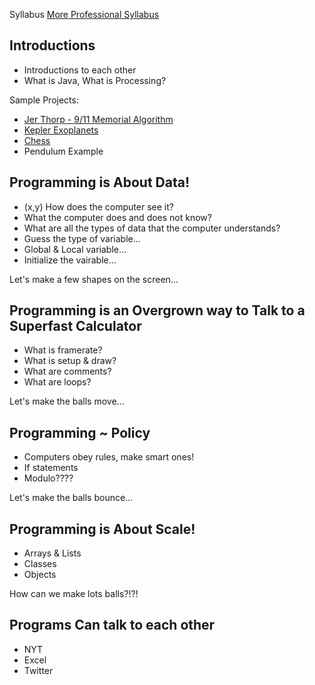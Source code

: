 Syllabus
[More Professional Syllabus](https://github.com/ITPNYU/ICM-2013/blob/master/Syllabus-2013-All.md)

Introductions
-------------
- Introductions to each other
- What is Java, What is Processing?

Sample Projects:
- [Jer Thorp - 9/11 Memorial Algorithm](http://blog.blprnt.com/blog/blprnt/all-the-names)
- [Kepler Exoplanets](https://github.com/blprnt/Kepler-Visualization)
- [Chess](http://www.aantiks.com/2013/11/chess-revisualized-final/)
- Pendulum Example

Programming is About Data!
--------------------------
- (x,y) How does the computer see it?
- What the computer does and does not know?
- What are all the types of data that the computer understands?
- Guess the type of variable...
- Global & Local variable...
- Initialize the vairable...

Let's make a few shapes on the screen...

Programming is an Overgrown way to Talk to a Superfast Calculator
-----------------------------------------------------------------
- What is framerate?
- What is setup & draw?
- What are comments?
- What are loops?

Let's make the balls move...

Programming ~ Policy
--------------------
- Computers obey rules, make smart ones!
- If statements
- Modulo????

Let's make the balls bounce...

Programming is About Scale!
---------------------------
- Arrays & Lists
- Classes
- Objects

How can we make lots balls?!?!

Programs Can talk to each other
-------------------------------
- NYT
- Excel
- Twitter


